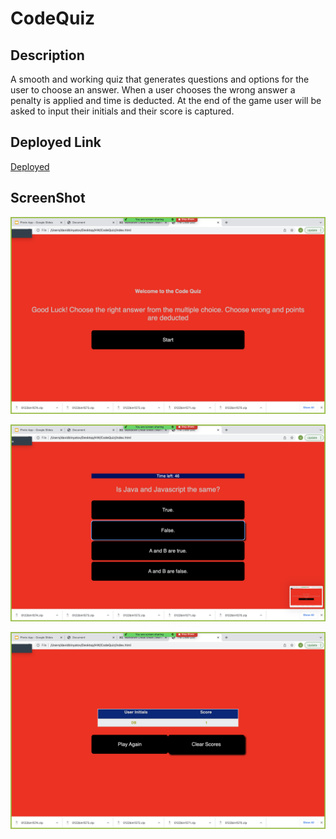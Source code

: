 # CodeQuiz

## Description 

A smooth and working quiz that generates questions and options for the user to choose an answer. When a user chooses the wrong answer a penalty is applied and time is deducted. At the end of the game user will be asked to input their initials and their score is captured. 

## Deployed Link

[Deployed](https://fuggcodes.github.io/CodeQuiz/)

## ScreenShot

![Starting Page](./assets/startscreen.png)

![Questions](./assets/questions.png)

![Scores](./assets/scores.png)